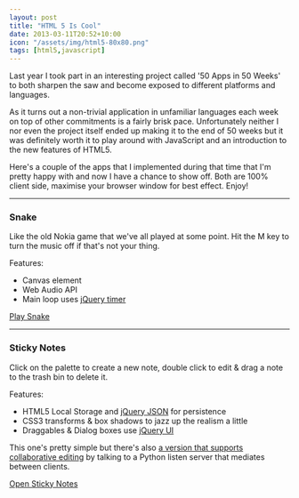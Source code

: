 ```yaml
--- 
layout: post
title: "HTML 5 Is Cool"
date: 2013-03-11T20:52+10:00
icon: "/assets/img/html5-80x80.png"
tags: [html5,javascript]
---
```


Last year I took part in an interesting project called '50 Apps in 50 Weeks' to both sharpen the saw and become exposed to different platforms and languages.
<!--more-->
As it turns out a non-trivial application in unfamiliar languages each week on top of other commitments is a fairly brisk pace. Unfortunately neither I nor even the project itself ended up making it to the end of 50 weeks but it was definitely worth it to play around with JavaScript and an introduction to the new features of HTML5.

Here's a couple of the apps that I implemented during that time that I'm pretty happy with and now I have a chance to show off. Both are 100% client side, maximise your browser window for best effect. Enjoy!

---

### Snake

Like the old Nokia game that we've all played at some point. Hit the M key to turn the music off if that's not your thing.

Features:

- Canvas element
- Web Audio API
- Main loop uses [jQuery timer](https://github.com/jchavannes/jquery-timer)

<a href="/apps/snake" class="btn btn-primary">Play Snake</a> 

---

### Sticky Notes

Click on the palette to create a new note, double click to edit & drag a note to the trash bin to delete it.

Features:

- HTML5 Local Storage and [jQuery JSON](https://code.google.com/p/jquery-json/) for persistence
- CSS3 transforms & box shadows to jazz up the realism a little
- Draggables & Dialog boxes use [jQuery UI](http://www.jqueryui.com)

This one's pretty simple but there's also <a href="/apps/notes/stickynotes_collab.zip">a version that supports collaborative editing</a> by talking to a Python listen server that mediates between clients.

<a href="/apps/notes" class="btn btn-primary">Open Sticky Notes</a>


